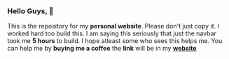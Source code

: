 ### Hello Guys,  👋
This is the repository for my **personal website**. Please don't just copy it. I worked hard too build this. I am saying this seriously that just the navbar took me **5 hours** to build. I hope atleast some who sees this helps me. You can help me by **buying me a coffee** the **link** will be in my **[website](https://deltacode26.github.io/)**
